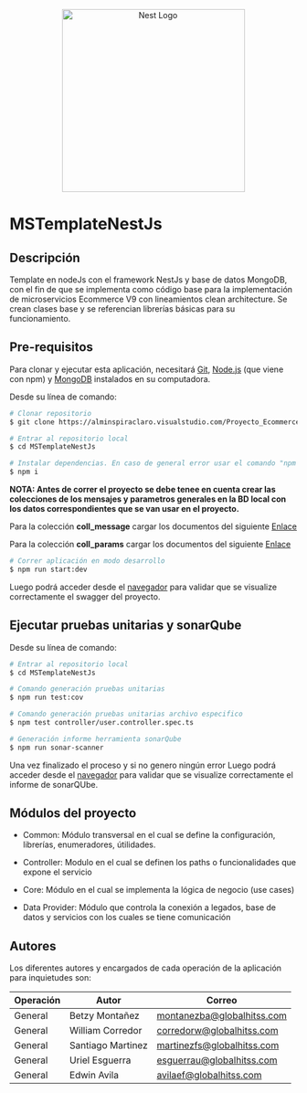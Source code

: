 <p align="center">
  <a href="http://nestjs.com/" target="blank"><img src="https://nestjs.com/img/logo_text.svg" width="320" alt="Nest Logo" /></a>
</p>

# **MSTemplateNestJs**

## **Descripción**
Template en nodeJs con el framework NestJs y base de datos MongoDB, con el fin de que se implementa como código base para la implementación de microservicios Ecommerce V9 con lineamientos clean architecture. Se crean clases base y se referencian librerías básicas para su funcionamiento.

## **Pre-requisitos**
Para clonar y ejecutar esta aplicación, necesitará [Git](https://git-scm.com), [Node.js](https://nodejs.org/en/download/) (que viene con npm) y [MongoDB](https://www.mongodb.com/try/download/community) instalados en su computadora. 


Desde su línea de comando:

```bash
# Clonar repositorio
$ git clone https://alminspiraclaro.visualstudio.com/Proyecto_EcommerceV9/_git/MSTemplateNestJs

# Entrar al repositorio local
$ cd MSTemplateNestJs

# Instalar dependencias. En caso de general error usar el comando "npm i --force" o "npm i --legacy-peer-deps"
$ npm i
```

**NOTA: Antes de correr el proyecto se debe tenee en cuenta crear las colecciones de los mensajes y parametros generales en la BD local con los datos correspondientes que se van usar en el proyecto.**

Para la colección **coll_message** cargar los documentos del siguiente [Enlace](https://claromovilco.sharepoint.com/:u:/s/ImplementacinV9/EYdmgl3Dc39GvrCf4Bt9IkABFFe4VNdId8x9mXHlo1gMsA?e=sorjaB)

Para la colección **coll_params** cargar los documentos del siguiente [Enlace](https://claromovilco.sharepoint.com/:u:/s/ImplementacinV9/EcZX7xhGVklKggdiz_AH5kEBDDCF27KDhTS5Prp5it_G4g?e=senEr2)

```bash
# Correr aplicación en modo desarrollo
$ npm run start:dev
```

Luego podrá acceder desde el [navegador](http://localhost:8080) para validar que se visualize correctamente el swagger del proyecto.

## **Ejecutar pruebas unitarias y sonarQube**

Desde su línea de comando:

```bash
# Entrar al repositorio local
$ cd MSTemplateNestJs

# Comando generación pruebas unitarias
$ npm run test:cov 

# Comando generación pruebas unitarias archivo especifico
$ npm test controller/user.controller.spec.ts

# Generación informe herramienta sonarQube
$ npm run sonar-scanner
```
Una vez finalizado el proceso y si no genero ningún error Luego podrá acceder desde el [navegador](http://sonarqube-pruebad.apps.claro.co/projects?sort=name) para validar que se visualize correctamente el informe de sonarQUbe.

## **Módulos del proyecto**

- Common:
  Módulo transversal en el cual se define la configuración, librerías, enumeradores, útilidades.

- Controller:
  Modulo en el cual se definen los paths o funcionalidades que expone el servicio

- Core:
  Módulo en el cual se implementa la lógica de negocio (use cases)

- Data Provider:
  Módulo que controla la conexión a legados, base de datos y servicios con los cuales se tiene comunicación

## **Autores**
Los diferentes autores y encargados de cada operación de la aplicación para inquietudes son:


| Operación             | Autor              | Correo                         |
| --------------------- | ------------------ | ------------------------------ |
| General               | Betzy Montañez     | montanezba@globalhitss.com     |
| General               | William Corredor   | corredorw@globalhitss.com      |
| General               | Santiago Martinez  | martinezfs@globalhitss.com     |
| General               | Uriel Esguerra     | esguerrau@globalhitss.com      |
| General               | Edwin Avila        | avilaef@globalhitss.com        |
